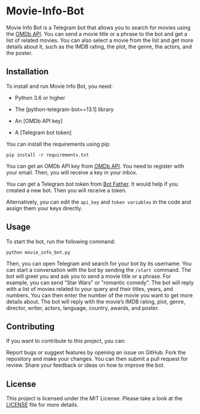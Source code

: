 # Movie-Info-Bot
Movie Info Bot is a Telegram bot that allows you to search for movies using the [OMDb API](https://www.omdbapi.com/apikey.aspx). You can send a movie title or a phrase to the bot and get a list of related movies. You can also select a movie from the list and get more details about it, such as the IMDB rating, the plot, the genre, the actors, and the poster.

## Installation

To install and run Movie Info Bot, you need:

- Python 3.6 or higher

- The [python-telegram-bot==13.1] library

- An [OMDb API key]

- A [Telegram bot token]


You can install the requirements using pip:

`pip install -r requirements.txt`

You can get an OMDb API key from [OMDb API](https://www.omdbapi.com/apikey.aspx). You need to register with your email. Then, you will receive a key in your inbox.

You can get a Telegram bot token from [Bot Father](https://t.me/BotFather). It would help if you created a new bot.  Then you will receive a token.

Alternatively, you can edit the `api_key` and `token variables` in the code and assign them your keys directly.

## Usage
To start the bot, run the following command:

`python movie_info_bot.py`

Then, you can open Telegram and search for your bot by its username. You can start a conversation with the bot by sending the `/start `command. The bot will greet you and ask you to send a movie title or a phrase. For example, you can send "Star Wars" or "romantic comedy". The bot will reply with a list of movies related to your query and their titles, years, and numbers. You can then enter the number of the movie you want to get more details about. The bot will reply with the movie’s IMDB rating, plot, genre, director, writer, actors, language, country, awards, and poster.

## Contributing
If you want to contribute to this project, you can:

Report bugs or suggest features by opening an issue on GitHub.
Fork the repository and make your changes. You can then submit a pull request for review.
Share your feedback or ideas on how to improve the bot.

## License
This project is licensed under the MIT License. Please take a look at the [LICENSE](https://github.com/4prince8/Movie-Info-Bot/blob/main/LICENSE) file for more details.
